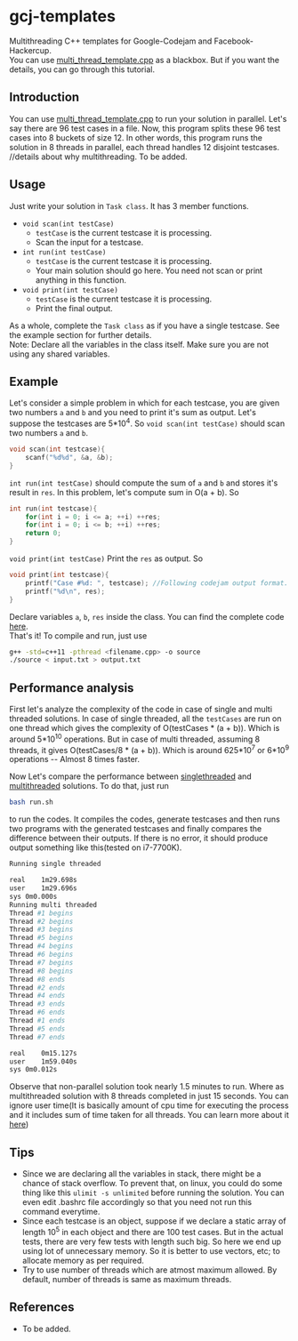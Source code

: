 # gcj-templates
Multithreading C++ templates for Google-Codejam and Facebook-Hackercup.<br>
You can use [multi_thread_template.cpp](https://github.com/FallAndRise/gcj-templates/blob/master/multi_thread_template.cpp) as a blackbox. But if you want the details, you can go through this tutorial.

## Introduction
You can use [multi_thread_template.cpp](https://github.com/FallAndRise/gcj-templates/blob/master/multi_thread_template.cpp) to run your solution in parallel. 
Let's say there are 96 test cases in a file. Now, this program splits these 96 test cases into 8 buckets of size 12. In other words, this program runs the solution in 8 threads in parallel, each thread handles 12 disjoint testcases.<br>
//details about why multithreading. To be added.

## Usage
Just write your solution in `Task class`.
It has 3 member functions.
- `void scan(int testCase)`
  - `testCase` is the current testcase it is processing.
  - Scan the input for a testcase.
- `int run(int testCase)`
  - `testCase` is the current testcase it is processing.
  - Your main solution should go here. You need not scan or print anything in this function.
- `void print(int testCase)`
  - `testCase` is the current testcase it is processing.
  - Print the final output.

As a whole, complete the `Task class` as if you have a single testcase. See the example section for further details.<br>
Note: Declare all the variables in the class itself. Make sure you are not using any shared variables.
## Example
Let's consider a simple problem in which for each testcase, you are given two numbers `a` and `b` and you need to print it's sum as output. Let's suppose the testcases are 5\*10<sup>4</sup>. So `void scan(int testCase)` should scan two numbers `a` and `b`.
```C++
void scan(int testcase){
    scanf("%d%d", &a, &b);
}
```
`int run(int testCase)` should compute the sum of `a` and `b` and stores it's result in `res`. In this problem, let's compute sum in  O(a + b). So
```C++
int run(int testcase){
    for(int i = 0; i <= a; ++i) ++res;
    for(int i = 0; i <= b; ++i) ++res;
    return 0;
}
```
`void print(int testCase)` Print the `res` as output. So
```C++
void print(int testcase){
    printf("Case #%d: ", testcase); //Following codejam output format.
    printf("%d\n", res);
}
```
Declare variables `a`, `b`, `res` inside the class. You can find the complete code [here](https://github.com/FallAndRise/gcj-templates/blob/master/multi_thread_aplusb.cpp).<br>
That's it! To compile and run, just use
```bash
g++ -std=c++11 -pthread <filename.cpp> -o source
./source < input.txt > output.txt
```
## Performance analysis
First let's analyze the complexity of the code in case of single and multi threaded solutions. In case of single threaded, all the `testCases` are run on one thread which gives the complexity of O(testCases \* (a + b)). Which is around 5\*10<sup>10</sup> operations. But in case of multi threaded, assuming 8 threads, it gives O(testCases/8 \* (a + b)). Which is around 625\*10<sup>7</sup> or 6\*10<sup>9</sup> operations -- Almost 8 times faster.

Now Let's compare the performance between [singlethreaded](https://github.com/FallAndRise/gcj-templates/blob/master/single.cpp) and [multithreaded](https://github.com/FallAndRise/gcj-templates/blob/master/multi_thread_aplusb.cpp) solutions. To do that, just run 
```bash
bash run.sh
```
to run the codes. It compiles the codes, generate testcases and then runs two programs with the generated testcases and finally compares the difference between their outputs. If there is no error, it should produce output something like this(tested on i7-7700K).
```bash
Running single threaded

real	1m29.698s
user	1m29.696s
sys	0m0.000s
Running multi threaded
Thread #1 begins
Thread #2 begins
Thread #3 begins
Thread #5 begins
Thread #4 begins
Thread #6 begins
Thread #7 begins
Thread #8 begins
Thread #8 ends
Thread #2 ends
Thread #4 ends
Thread #3 ends
Thread #6 ends
Thread #1 ends
Thread #5 ends
Thread #7 ends

real	0m15.127s
user	1m59.040s
sys	0m0.012s
```
Observe that non-parallel solution took nearly 1.5 minutes to run. Where as multithreaded solution with 8 threads completed in just 15 seconds. You can ignore user time(It is basically amount of cpu time for executing the process and it includes sum of time taken for all threads. You can learn more about it [here](https://stackoverflow.com/questions/556405/what-do-real-user-and-sys-mean-in-the-output-of-time1))

## Tips
- Since we are declaring all the variables in stack, there might be a chance of stack overflow. To prevent that, on linux, you could do some thing like this `ulimit -s unlimited` before running the solution. You can even edit .bashrc file accordingly so that you need not run this command everytime.
- Since each testcase is an object, suppose if we declare a static array of length 10<sup>5</sup> in each object and there are 100 test cases. But in the actual tests, there are very few tests with length such big. So here we end up using lot of unnecessary memory. So it is better to use vectors, etc; to allocate memory as per required.
- Try to use number of threads which are atmost maximum allowed. By default, number of threads is same as maximum threads.

## References
- To be added.

